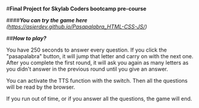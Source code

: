 #**Final Project for Skylab Coders bootcamp pre-course**

####***You can try the game here*** *(https://asierdev.github.io/Pasapalabra_HTML-CSS-JS/)*

##***How to play?***

You have 250 seconds to answer every question. If you click the "pasapalabra" button, it will jump that letter and carry on with the next one. After you complete the first round, it will ask you again as many letters as you didn't answer in the previous round until you give an answer.

You can activate the TTS function with the switch. Then all the questions will be read by the browser.

If you run out of time, or if you answer all the questions, the game will end.

